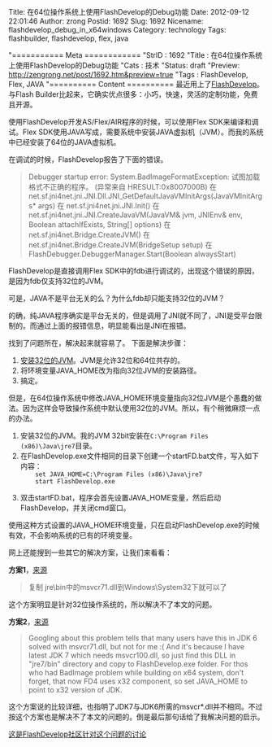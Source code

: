 Title: 在64位操作系统上使用FlashDevelop的Debug功能
Date: 2012-09-12 22:01:46
Author: zrong
Postid: 1692
Slug: 1692
Nicename: flashdevelop_debug_in_x64windows
Category: technology
Tags: flashbuilder, flashdevelop, flex, java

"=========== Meta ============
"StrID : 1692
"Title : 在64位操作系统上使用FlashDevelop的Debug功能
"Cats  : 技术
"Status: draft
"Preview: http://zengrong.net/post/1692.htm&preview=true
"Tags  : FlashDevelop, Flex, JAVA
"========== Content ==========
最近用上了<a href="http://www.flashdevelop.org">FlashDevelop</a>。与Flash Builder比起来，它确实优点很多：小巧，快速，灵活的定制功能，免费且开源。

使用FlashDevelop开发AS/Flex/AIR程序的时候，可以使用Flex SDK来编译和调试。Flex SDK使用JAVA写成，需要系统中安装JAVA虚拟机（JVM）。而我的系统中已经安装了64位的JAVA虚拟机。

在调试的时候，FlashDevelop报告了下面的错误。

<blockquote>Debugger startup error: System.BadImageFormatException: 试图加载格式不正确的程序。 (异常来自 HRESULT:0x8007000B)
   在 net.sf.jni4net.jni.JNI.Dll.JNI_GetDefaultJavaVMInitArgs(JavaVMInitArgs* args)
   在 net.sf.jni4net.jni.JNI.Init()
   在 net.sf.jni4net.jni.JNI.CreateJavaVM(JavaVM&amp; jvm, JNIEnv&amp; env, Boolean attachIfExists, String[] options)
   在 net.sf.jni4net.Bridge.CreateJVM()
   在 net.sf.jni4net.Bridge.CreateJVM(BridgeSetup setup)
   在 FlashDebugger.DebuggerManager.Start(Boolean alwaysStart)</blockquote>

<p>FlashDevelop是直接调用Flex SDK中的fdb进行调试的，出现这个错误的原因，是因为fdb仅支持32位的JVM。</p><!-- more -->
<p>可是，JAVA不是平台无关的么？为什么fdb却只能支持32位的JVM？</p>
<p>的确，纯JAVA程序确实是平台无关的，但是调用了JNI就不同了，JNI是受平台限制的。而通过上面的报错信息，明显能看出是JNI在报错。</p>
<p>找到了问题所在，解决起来就容易了。
下面是解决步骤：</p>

<ol>
	<li><a href="http://www.java.com/zh_CN/download/manual.jsp">安装32位的JVM</a>。JVM是允许32位和64位共存的。</li>
	<li>将环境变量JAVA_HOME改为指向32位JVM的安装路径。</li>
	<li>搞定。</li>
</ol>

但是，在64位操作系统中修改JAVA_HOME环境变量指向32位JVM是个愚蠢的做法。因为这样会导致操作系统中默认使用32位的JVM。所以，有个稍微麻烦一点的办法。

<ol>
	<li>安装32位的JVM。我的JVM 32bit安装在<code>C:\Program Files (x86)\Java\jre7</code>目录。</li>
	<li>在FlashDevelop.exe文件相同的目录下创建一个startFD.bat文件，写入如下内容：
	<code>
	set JAVA_HOME=C:\Program Files (x86)\Java\jre7
	start FlashDevelop.exe
	</code></li>
	<li>双击startFD.bat，程序会首先设置JAVA_HOME变量，然后启动FlashDevelop，并关闭cmd窗口。</li>
</ol>

使用这种方式设置的JAVA_HOME环境变量，只在启动FlashDevelop.exe的时候有效，不会影响系统的已有的环境变量。

网上还能搜到一些其它的解决方案，让我们来看看：

<strong>方案1</strong>，<a href="http://hi.baidu.com/windage1986/item/c5bc0efe19263a1da729880f">来源</a>
<blockquote>复制 jre\bin中的msvcr71.dll到Windows\System32下就可以了</blockquote>
这个方案明显是针对32位操作系统的，所以解决不了本文的问题。


<strong>方案2</strong>，<a href="http://toopro.org/blog/jvm-dll-not-found-flashdebvelop-fd4-java-problem-fix-solved">来源</a>
<blockquote>
Googling about this problem tells that many users have this in JDK 6 solved with msvcr71.dll, but not for me :(
And it's because I have latest JDK 7 which needs msvcr100.dll, so just find this DLL in "jre7/bin" directory and copy to FlashDevelop.exe folder.
For thos who had BadImage problem while building on x64 system, don't forget, that now FD4 uses x32 component, so set JAVA_HOME to point to x32 version of JDK.</blockquote>
这个方案说的比较详细，也指明了JDK7与JDK6所需的msvcr*.dll并不相同。不过按这个方案也是解决不了本文的问题的。倒是最后那句话给了我解决问题的启示。

<a href="http://www.flashdevelop.org/community/viewtopic.php?f=6&t=8374">这是FlashDevelop社区针对这个问题的讨论</a>

